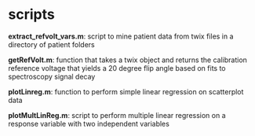 # scripts
**extract_refvolt_vars.m**: script to mine patient data from twix files in a directory of patient folders  

**getRefVolt.m**: function that takes a twix object and returns the calibration reference voltage that yields a 20 degree flip angle based on fits to spectroscopy signal decay  

**plotLinreg.m**: function to perform simple linear regression on scatterplot data  

**plotMultLinReg.m**: script to perform multiple linear regression on a response variable with two independent variables

